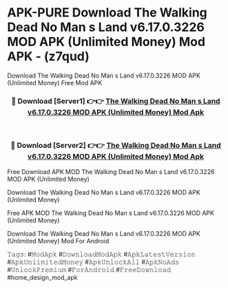# APK-PURE Download The Walking Dead No Man s Land v6.17.0.3226 MOD APK (Unlimited Money) Mod APK - (z7qud)
Download The Walking Dead No Man s Land v6.17.0.3226 MOD APK (Unlimited Money) Free Mod APK

<div align="center">
<h3>🔴 Download [Server1] 👉👉 <a href="https://apk-comot.site?title=The_Walking_Dead_No_Man_s_Land_v6.17.0.3226_MOD_APK_(Unlimited_Money)">The Walking Dead No Man s Land v6.17.0.3226 MOD APK (Unlimited Money) Mod Apk</a></h3><br>

<h3>🔴 Download [Server2] 👉👉 <a href="https://apk-comot.site?title=The_Walking_Dead_No_Man_s_Land_v6.17.0.3226_MOD_APK_(Unlimited_Money)">The Walking Dead No Man s Land v6.17.0.3226 MOD APK (Unlimited Money) Mod Apk</a></h3>
</div>


Free Download APK MOD The Walking Dead No Man s Land v6.17.0.3226 MOD APK (Unlimited Money)

Download The Walking Dead No Man s Land v6.17.0.3226 MOD APK (Unlimited Money) 

Free APK MOD The Walking Dead No Man s Land v6.17.0.3226 MOD APK (Unlimited Money) 

Download The Walking Dead No Man s Land v6.17.0.3226 MOD APK (Unlimited Money) Mod For Android

𝚃𝚊𝚐𝚜: #𝙼𝚘𝚍𝙰𝚙𝚔 #𝙳𝚘𝚠𝚗𝚕𝚘𝚊𝚍𝙼𝚘𝚍𝙰𝚙𝚔 #𝙰𝚙𝚔𝙻𝚊𝚝𝚎𝚜𝚝𝚅𝚎𝚛𝚜𝚒𝚘𝚗 #𝙰𝚙𝚔𝚄𝚗𝚕𝚒𝚖𝚒𝚝𝚎𝚍𝙼𝚘𝚗𝚎𝚢 #𝙰𝚙𝚔𝚄𝚗𝚕𝚘𝚌𝚔𝙰𝚕𝚕 #𝙰𝚙𝚔𝙽𝚘𝙰𝚍𝚜 #𝚄𝚗𝚕𝚘𝚌𝚔𝙿𝚛𝚎𝚖𝚒𝚞𝚖 #𝙵𝚘𝚛𝙰𝚗𝚍𝚛𝚘𝚒𝚍 #𝙵𝚛𝚎𝚎𝙳𝚘𝚠𝚗𝚕𝚘𝚊𝚍 #home_design_mod_apk